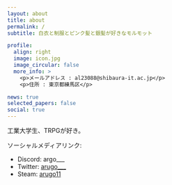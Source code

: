 ```yaml
---
layout: about
title: about
permalink: /
subtitle: 白衣と制服とピンク髪と銀髪が好きなモルモット

profile:
  align: right
  image: icon.jpg
  image_circular: false
  more_info: >
    <p>メールアドレス : al23088@shibaura-it.ac.jp</p>
    <p>住所 : 東京都練馬区</p>

news: true
selected_papers: false
social: true
---
```


工業大学生、TRPGが好き。

ソーシャルメディアリンク:
- Discord: argo___
- Twitter: [arugo\_\_\_](https://twitter.com/arugo___)
- Steam: [arugo11](https://steamcommunity.com/id/arugo11)
